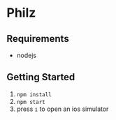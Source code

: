 # Philz

## Requirements

- nodejs

## Getting Started

1. `npm install`
2. `npm start`
3. press `i` to open an ios simulator